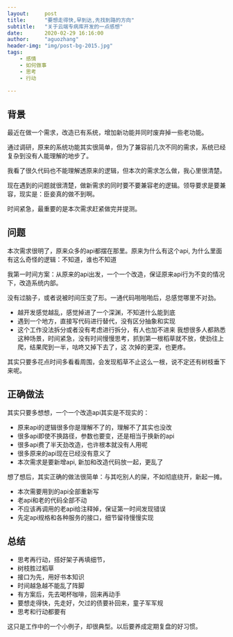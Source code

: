 ```yaml
---
layout:     post
title:      "要想走得快,早到达,先找到路的方向"
subtitle:   "关于云端专病库开发的一点感想"
date:       2020-02-29 16:16:00
author:     "aguozhang"
header-img: "img/post-bg-2015.jpg"
tags:
    - 感情 
    - 如何做事
    - 思考
    - 行动 
	
---
```


## 背景
最近在做一个需求，改造已有系统，增加新功能并同时废弃掉一些老功能。

通过调研，原来的系统功能其实很简单，但为了兼容前几次不同的需求，系统已经复杂到没有人能理解的地步了。

我看了很久代码也不能理解透原来的逻辑，但本次的需求怎么做，我心里很清楚。

现在遇到的问题就很清楚，做新需求的同时要不要兼容老的逻辑。领导要求是要兼容，现实是：臣妾真的做不到啊。

时间紧急，最重要的是本次需求赶紧做完并提测。

## 问题

本次需求很明了，原来众多的api都摆在那里。原来为什么有这个api, 为什么里面有这么奇怪的逻辑：不知道，谁也不知道

我第一时间方案：从原来的api出发，一个一个改造，保证原来api行为不变的情况下，改造系统内部。

没有过脑子，或者说被时间压变了形。一通代码啪啪啪后，总感觉哪里不对劲。
* 越开发感觉越乱，感觉掉进了一个深渊，不知道什么能到底
* 遇到一个地方，直接写代码进行替代，没有区分抽象和实现
* 这个工作没法拆分或者没有考虑进行拆分，有人也加不进来
我想很多人都熟悉这种场景，时间紧急，没有时间慢慢思考，抓到第一根稻草就不放，使劲往上爬，结果爬到一半，咕咚又掉下去了，这
次掉的更深，也更疼。  

其实只要多花点时间多看看周围，会发现稻草不止这么一根，说不定还有树枝垂下来呢。

## 正确做法
其实只要多想想，一个一个改造api其实是不现实的：
* 原来api的逻辑很多你是理解不了的，理解不了其实也没改
* 很多api即使不换路径，参数也要变，还是相当于换新的api
* 很多api费了半天劲改造，也许根本就没有人用呢
* 很多原来的api现在已经没有意义了
* 本次需求是要新增api, 新加和改造代码放一起，更乱了

想了想后，其实正确的做法很简单：与其吃别人的屎，不如彻底绕开，新起一摊。
* 本次需要用到的api全部重新写
* 老api和老的代码全部不动
* 不应该再调用的老api给注释掉，保证第一时间发现错误
* 先定api规格和各种服务的接口，细节留待慢慢实现


## 总结

* 思考再行动，搭好架子再填细节，
* 树枝胜过稻草
* 接口为先，用好书本知识
* 时间越急越不能乱了阵脚
* 有方案后，先去喝杯咖啡，回来再动手
* 要想走得快，先走好，欠过的债要补回来，童子军军规
* 思考和行动都要有

这只是工作中的一个小例子，却很典型。以后要养成定期复盘的好习惯。

